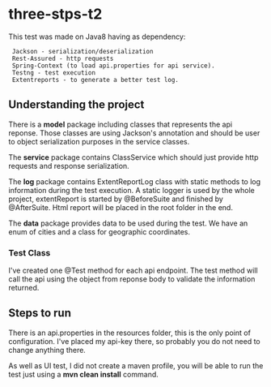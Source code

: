 # three-stps-t2

This test was made on Java8 having as dependency:

     Jackson - serialization/deserialization
     Rest-Assured - http requests
     Spring-Context (to load api.properties for api service).
     Testng - test execution
     Extentreports - to generate a better test log.

## Understanding the project

There is a **model** package including classes that represents the api reponse. Those classes are using Jackson's annotation and should be user to object serialization purposes in the service classes. 

The **service** package contains  ClassService which should just provide http requests and response serialization.

The **log** package contains ExtentReportLog class with static methods to log information during the test execution. A static logger is used by the whole project, extentReport is started by @BeforeSuite and finished by @AfterSuite. Html report will be placed in the root folder in the end.

The **data** package provides data to be used during the test. We have an enum of cities and a class for geographic coordinates.

### Test Class

I've created one @Test method for each api endpoint.
The test method will call the api using the object from reponse body to validate the information returned.

## **Steps to run**
There is an api.properties in the resources folder, this is the only point of configuration. I've placed my api-key there, so probably you do not need to change anything there.

As well as UI test, I did not create a maven profile, you will be able to run the test just using a **mvn clean install** command.
